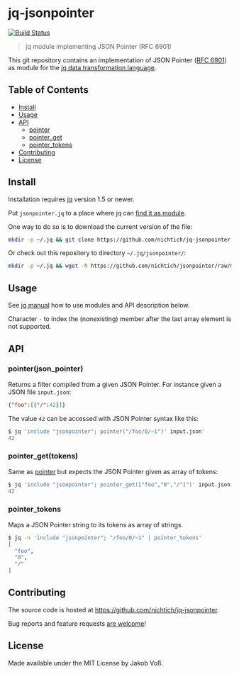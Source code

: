 # jq-jsonpointer

[![Build Status](https://travis-ci.org/nichtich/jq-jsonpointer.svg?branch=master)](https://travis-ci.org/nichtich/jq-jsonpointer)

> jq module implementing JSON Pointer (RFC 6901)

This git repository contains an implementation of JSON Pointer ([RFC 6901](https://tools.ietf.org/html/rfc6901)) as module for the [jq data transformation language](https://stedolan.github.io/jq/).

## Table of Contents

* [Install](#install)
* [Usage](#usage)
* [API](#api)
  * [pointer](#pointerjson_pointer)
  * [pointer_get](#pointer_get_tokens)
  * [pointer_tokens](#pointer_tokens)
* [Contributing](#contributing)
* [License](#license)

## Install

Installation requires [jq](https://stedolan.github.io/jq/) version 1.5 or newer.

Put `jsonpointer.jq` to a place where jq can [find it as module](https://stedolan.github.io/jq/manual/#Modules).

One way to do so is to download the current version of the file:

~~~sh
mkdir -p ~/.jq && git clone https://github.com/nichtich/jq-jsonpointer.git ~/.jq/jsonpointer
~~~

Or check out this repository to directory `~/.jq/jsonpointer/`:

~~~sh
mkdir -p ~/.jq && wget -N https://github.com/nichtich/jsonpointer/raw/master/jsonpointer.jq
~~~

## Usage

See [jq manual](https://stedolan.github.io/jq/manual/#Modules) how to use modules and API description below.

Character `-` to index the (nonexisting) member after the last array element is
not supported.

## API

### pointer(json_pointer)

Returns a filter compiled from a given JSON Pointer. For instance given a JSON file `input.json`:

~~~json
{"foo":[{"/":42}]}
~~~

The value `42` can be accessed with JSON Pointer syntax like this:

~~~sh
$ jq 'include "jsonpointer"; pointer("/foo/0/~1")' input.json'
42
~~~

### pointer_get(tokens)

Same as [pointer](#pointerjson_pointer) but expects the JSON Pointer given as array of tokens:

~~~sh
$ jq 'include "jsonpointer"; pointer_get(["foo","0","/"]")' input.json'
42
~~~

### pointer_tokens

Maps a JSON Pointer string to its tokens as array of strings.

~~~sh
$ jq -n 'include "jsonpointer"; "/foo/0/~1" | pointer_tokens'
[
  "foo",
  "0",
  "/"
]
~~~

## Contributing

The source code is hosted at <https://github.com/nichtich/jq-jsonpointer>.

Bug reports and feature requests [are welcome](https://github.com/nichtich/jq-jsonpointer/issues/new)!

## License

Made available under the MIT License by Jakob Voß.

